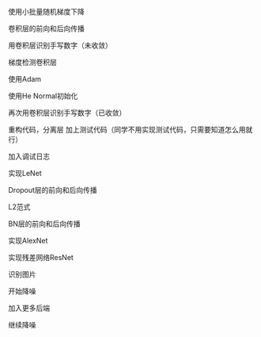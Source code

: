 使用小批量随机梯度下降





卷积层的前向和后向传播

用卷积层识别手写数字（未收敛）

梯度检测卷积层

<!-- 使用小批量随机梯度下降 -->

使用Adam

使用He Normal初始化

再次用卷积层识别手写数字（已收敛）



重构代码，分离层
    加上测试代码（同学不用实现测试代码，只需要知道怎么用就行）


加入调试日志




实现LeNet










Dropout层的前向和后向传播

L2范式

BN层的前向和后向传播

实现AlexNet






实现残差网络ResNet

识别图片




开始降噪



加入更多后端




继续降噪
